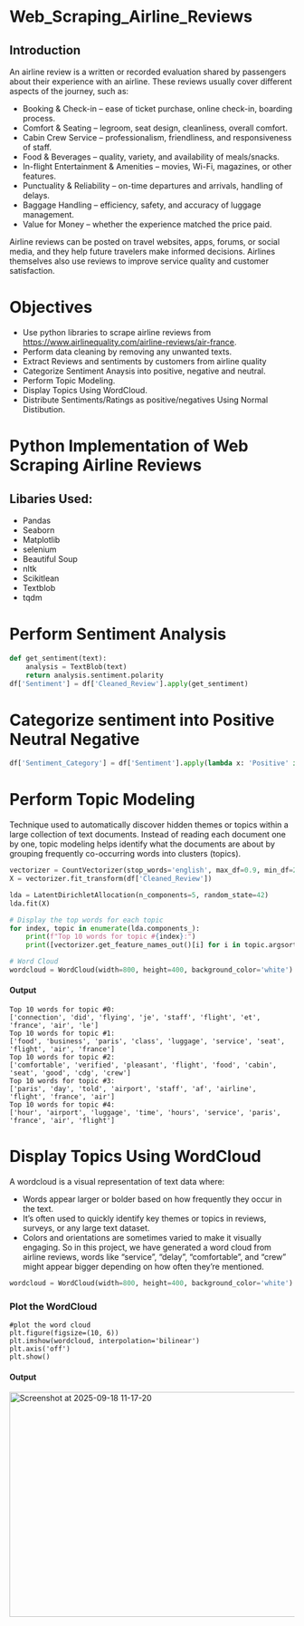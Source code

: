 # Web_Scraping_Airline_Reviews
## Introduction
An airline review is a written or recorded evaluation shared by passengers about their experience with an airline. These reviews usually cover different aspects of the journey, such as:

- Booking & Check-in – ease of ticket purchase, online check-in, boarding process.
- Comfort & Seating – legroom, seat design, cleanliness, overall comfort.
- Cabin Crew Service – professionalism, friendliness, and responsiveness of staff.
- Food & Beverages – quality, variety, and availability of meals/snacks.
- In-flight Entertainment & Amenities – movies, Wi-Fi, magazines, or other features.
- Punctuality & Reliability – on-time departures and arrivals, handling of delays.
- Baggage Handling – efficiency, safety, and accuracy of luggage management.
- Value for Money – whether the experience matched the price paid.

Airline reviews can be posted on travel websites, apps, forums, or social media, and they help future travelers make informed decisions. Airlines themselves also use reviews to improve service quality and customer satisfaction.

# Objectives
- Use python libraries to scrape airline reviews from https://www.airlinequality.com/airline-reviews/air-france.
- Perform data cleaning by removing any unwanted texts.
- Extract Reviews and sentiments by customers from airline quality
- Categorize Sentiment Anaysis into positive, negative and neutral.
- Perform Topic Modeling.
- Display Topics Using WordCloud.
- Distribute Sentiments/Ratings as positive/negatives Using Normal Distibution.

# Python Implementation of Web Scraping Airline Reviews
## Libaries Used:
- Pandas
- Seaborn
- Matplotlib
- selenium
- Beautiful Soup
- nltk
- Scikitlean
- Textblob
- tqdm

# Perform Sentiment Analysis
```Python
def get_sentiment(text):
    analysis = TextBlob(text)
    return analysis.sentiment.polarity
df['Sentiment'] = df['Cleaned_Review'].apply(get_sentiment)
```

# Categorize sentiment into Positive Neutral Negative
```Python
df['Sentiment_Category'] = df['Sentiment'].apply(lambda x: 'Positive' if x > 0 else ('Negative' if x < 0 else 'Neutral'))
```

# Perform Topic Modeling
Technique used to automatically discover hidden themes or topics within a large collection of text documents.
Instead of reading each document one by one, topic modeling helps identify what the documents are about by grouping frequently co-occurring words into clusters (topics).
``` Python
vectorizer = CountVectorizer(stop_words='english', max_df=0.9, min_df=2)
X = vectorizer.fit_transform(df['Cleaned_Review'])

lda = LatentDirichletAllocation(n_components=5, random_state=42)
lda.fit(X)

# Display the top words for each topic
for index, topic in enumerate(lda.components_):
    print(f"Top 10 words for topic #{index}:")
    print([vectorizer.get_feature_names_out()[i] for i in topic.argsort()[-10:]])

# Word Cloud
wordcloud = WordCloud(width=800, height=400, background_color='white').generate(' '.join(df['Cleaned_Review']))
```
#### Output
```
Top 10 words for topic #0:
['connection', 'did', 'flying', 'je', 'staff', 'flight', 'et', 'france', 'air', 'le']
Top 10 words for topic #1:
['food', 'business', 'paris', 'class', 'luggage', 'service', 'seat', 'flight', 'air', 'france']
Top 10 words for topic #2:
['comfortable', 'verified', 'pleasant', 'flight', 'food', 'cabin', 'seat', 'good', 'cdg', 'crew']
Top 10 words for topic #3:
['paris', 'day', 'told', 'airport', 'staff', 'af', 'airline', 'flight', 'france', 'air']
Top 10 words for topic #4:
['hour', 'airport', 'luggage', 'time', 'hours', 'service', 'paris', 'france', 'air', 'flight']
```

# Display Topics Using WordCloud
A wordcloud is a visual representation of text data where:
- Words appear larger or bolder based on how frequently they occur in the text.
- It’s often used to quickly identify key themes or topics in reviews, surveys, or any large text dataset.
- Colors and orientations are sometimes varied to make it visually engaging.
So in this project, we have generated a word cloud from airline reviews, words like “service”, “delay”, “comfortable”, and “crew” might appear bigger depending on how often they’re mentioned.

```Python
wordcloud = WordCloud(width=800, height=400, background_color='white').generate(' '.join(df['Cleaned_Review']))
```
### Plot the WordCloud
```
#plot the word cloud
plt.figure(figsize=(10, 6))
plt.imshow(wordcloud, interpolation='bilinear')
plt.axis('off')
plt.show()
```
#### Output

<img width="793" height="397" alt="Screenshot at 2025-09-18 11-17-20" src="https://github.com/user-attachments/assets/3ab4da60-f562-4707-b6a0-7da4a55cbedf" />

